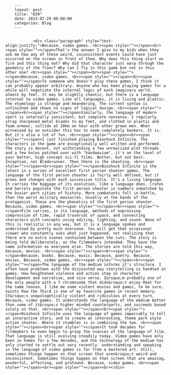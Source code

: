 
        ---
        layout: post
        title: "039"
        date: 2013-07-29 00:00:00 
        categories: Blog
        ---

        
				<div class="paragraph" style="text-align:justify;">Because, video games. <br><span style=""></span><br><span style=""></span>That's the answer I give to my kids when they ask me how any of these weird, inconsistent events could have just occurred on the screen in front of them. Why does this thing start on fire and this thing not? Why did that character just warp through the geometry of the floor? Why can I fly in this game but not in this other one? <br><span style=""></span><br><span style=""></span>Because, video games. <br><span style=""></span><br><span style=""></span>To someone who doesn't play these games, I think it can probably appear arbitrary. Anyone who has been playing games for a while will negotiate the internal logic of each imaginary world, almost by feel. It may be slightly chaotic, but there is a language internal to video games. Like all languages, it is living and plastic. The etymology is strange and meandering. The current syntax is unfinished and shows no signs of logical design. <br><span style=""></span><br><span style=""></span>Similarly, the language of modern sport is internally consistent, but complete nonsense. I regularly strap sharpened metal blades to my feet, and clothed in plastic and foam armour, collide at 20km an hour with other grown men. When witnessed by an outsider this has to seem completely bonkers. It is. But it's also a lot of fun. <br><span style=""></span><br><span style=""></span>I just finished playing Bioshock Infinite. The characters in the game are exceptionally well written and performed. The story is decent, not withstanding a few unrealized plot threads and a few holes patched over with "handwavium", it's on the level of your better, high concept sci-fi films. Better, but not best. Inception, not Bladerunner. Then there is the shooting. <br><span style=""></span><br><span style=""></span>Bioshock Infinite is the latest in a series of excellent first person shooter games. The language of the first person shooter is fairly well defined, but it grows and changes with each successive title. It's a living language. It carries the baggage of its evolution, like a language does. Crates and barrels populate the first person shooter in numbers unmatched by the busier port cities of history. More combatants fall in battle, than the worst military massacres. Usually at the hands of the protagonist. These are the phonetics of the first person shooter. Because, video games. <br><span style=""></span><br><span style=""></span>Film carries, in its language, methods of expressing compression of time, rapid traversal of space, and connecting characters with concepts using editing, lighting, and sound. None of this is realistic in any way, but it is a language spoken and understood by pretty much everyone. You will get that occasional viewer who constantly asks what just happened, not realizing that there are no extra scenes contained between the cuts. The story is being told deliberately, as the filmmakers intended. They have the same information as everyone else. The stories are told this way, because, movies. <br><span style=""></span><br><span style=""></span>Because, books. Because, music. Because, poetry. Because, movies. Because, video games. <br><span style=""></span><br><span style=""></span>The language of the medium informs it's structure. I often have problems with the disjointed way storytelling is handled in games. How heightened violence and action step on character development and narrative, and vice versa. I&rsquo;m probably one of the only people with a Y chromosome that didn&rsquo;t enjoy Heat for the same reason. I like me some violent movies and games, to be sure. Saints Row the Third is one of my favorite games in recent memory. It&rsquo;s unapologetically violent and ridiculous at every turn. Because, video games. It understands the language of the medium better than some of it&rsquo;s higher minded counterparts, and succeeds based solely on that. <br><span style=""></span><br><span style=""></span>Bioshock Infinite uses the language of games impeccably to tell an interactive story, and to create an interesting, theme park style action shooter. Where it stumbles is in combining the two. <br><span style=""></span><br><span style=""></span>It took decades for filmmakers to even begin to grasp the nuances of the language of film. That language is still evolving steadily today. Video games have only been in homes for a few decades, and the technology of the medium has only started to settle out very recently. understanding and speaking in the language of video games is far from a mastered art. Still, sometimes things happen on that screen that aren&rsquo;t weird and inconsistent. Sometimes things happen on that screen that are amazing, wonderful, affecting, and profound. Because, video games. <br><span style=""></span><br><span style=""></span><br></div>

		
        